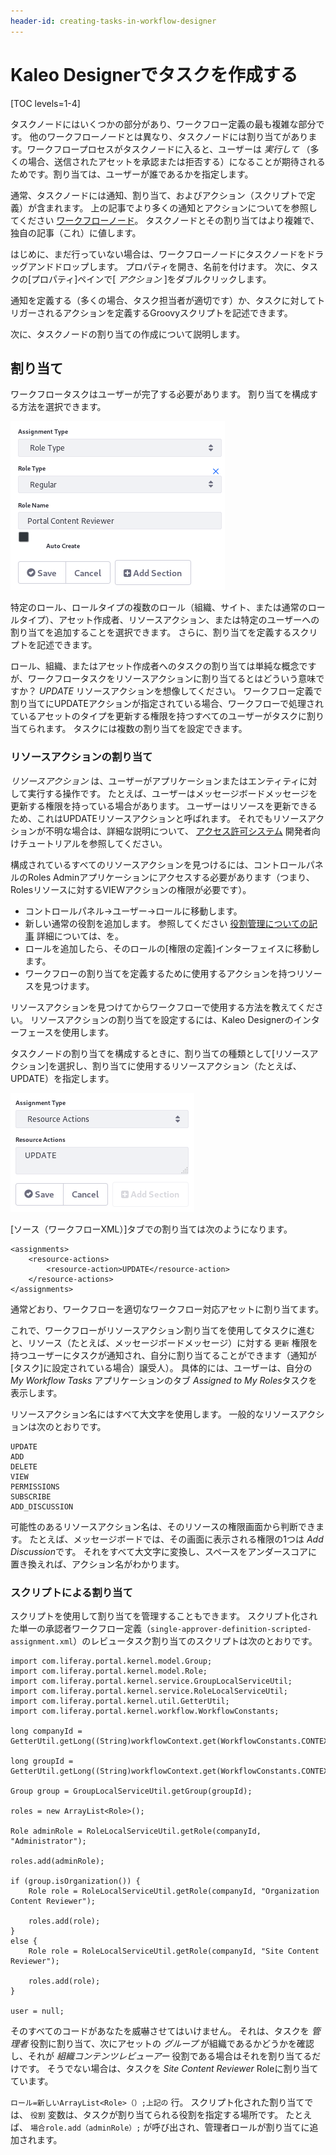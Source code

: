 ```yaml
---
header-id: creating-tasks-in-workflow-designer
---
```


# Kaleo Designerでタスクを作成する

[TOC levels=1-4]

タスクノードにはいくつかの部分があり、ワークフロー定義の最も複雑な部分です。 他のワークフローノードとは異なり、タスクノードには割り当てがあります。ワークフロープロセスがタスクノードに入ると、ユーザーは *実行して* （多くの場合、送信されたアセットを承認または拒否する）になることが期待されるためです。割り当ては、ユーザーが誰であるかを指定します。

通常、タスクノードには通知、割り当て、およびアクション（スクリプトで定義）が含まれます。 上の記事でより多くの通知とアクションについてを参照してください [ワークフローノード](/docs/7-1/user/-/knowledge_base/u/workflow-definition-nodes)。 タスクノードとその割り当てはより複雑で、独自の記事（これ）に値します。

はじめに、まだ行っていない場合は、ワークフローノードにタスクノードをドラッグアンドドロップします。 プロパティを開き、名前を付けます。 次に、タスクの[プロパティ]ペインで[ *アクション* ]をダブルクリックします。

通知を定義する（多くの場合、タスク担当者が適切です）か、タスクに対してトリガーされるアクションを定義するGroovyスクリプトを記述できます。

次に、タスクノードの割り当ての作成について説明します。


<!-- Task nodes are the most complex parts, and yet there's not much in this
section. Please describe an example here so users can understand what a task
node is for and how they are used. Include a script. -Rich -->

## 割り当て

ワークフロータスクはユーザーが完了する必要があります。 割り当てを構成する方法を選択できます。

![図1：タスクノードに割り当てを追加できます。](../../../images-dxp/workflow-designer-assignment.png)

特定のロール、ロールタイプの複数のロール（組織、サイト、または通常のロールタイプ）、アセット作成者、リソースアクション、または特定のユーザーへの割り当てを追加することを選択できます。 さらに、割り当てを定義するスクリプトを記述できます。

ロール、組織、またはアセット作成者へのタスクの割り当ては単純な概念ですが、ワークフロータスクをリソースアクションに割り当てるとはどういう意味ですか？ *UPDATE* リソースアクションを想像してください。 ワークフロー定義で割り当てにUPDATEアクションが指定されている場合、ワークフローで処理されているアセットのタイプを更新する権限を持つすべてのユーザーがタスクに割り当てられます。 タスクには複数の割り当てを設定できます。

### リソースアクションの割り当て

*リソースアクション* は、ユーザーがアプリケーションまたはエンティティに対して実行する操作です。 たとえば、ユーザーはメッセージボードメッセージを更新する権限を持っている場合があります。 ユーザーはリソースを更新できるため、これはUPDATEリソースアクションと呼ばれます。 それでもリソースアクションが不明な場合は、詳細な説明について、 [アクセス許可システム](/docs/7-1/tutorials/-/knowledge_base/t/defining-application-permissions) 開発者向けチュートリアルを参照してください。

構成されているすべてのリソースアクションを見つけるには、コントロールパネルのRoles Adminアプリケーションにアクセスする必要があります（つまり、Rolesリソースに対するVIEWアクションの権限が必要です）。

  - コントロールパネル→ユーザー→ロールに移動します。
  - 新しい通常の役割を追加します。 参照してください [役割管理についての記事](/docs/7-1/user/-/knowledge_base/u/roles-and-permissions) 詳細については、を。
  - ロールを追加したら、そのロールの[権限の定義]インターフェイスに移動します。
  - ワークフローの割り当てを定義するために使用するアクションを持つリソースを見つけます。

リソースアクションを見つけてからワークフローで使用する方法を教えてください。 リソースアクションの割り当てを設定するには、Kaleo Designerのインターフェースを使用します。

タスクノードの割り当てを構成するときに、割り当ての種類として[リソースアクション]を選択し、割り当てに使用するリソースアクション（たとえば、UPDATE）を指定します。

![図2：Kaleo Designerでリソースアクションの割り当てを構成します。](../../../images-dxp/workflow-designer-resource-action-assignment.png)

[ソース（ワークフローXML）]タブでの割り当ては次のようになります。

    <assignments>
        <resource-actions>
            <resource-action>UPDATE</resource-action>
        </resource-actions>
    </assignments>

通常どおり、ワークフローを適切なワークフロー対応アセットに割り当てます。

これで、ワークフローがリソースアクション割り当てを使用してタスクに進むと、リソース（たとえば、メッセージボードメッセージ）に対する `更新` 権限を持つユーザーにタスクが通知され、自分に割り当てることができます（通知が[タスク]に設定されている場合）譲受人）。 具体的には、ユーザーは、自分の *My Workflow Tasks* アプリケーションのタブ *Assigned to My Roles*タスクを表示します。

リソースアクション名にはすべて大文字を使用します。 一般的なリソースアクションは次のとおりです。

    UPDATE
    ADD
    DELETE
    VIEW
    PERMISSIONS
    SUBSCRIBE
    ADD_DISCUSSION

可能性のあるリソースアクション名は、そのリソースの権限画面から判断できます。 たとえば、メッセージボードでは、その画面に表示される権限の1つは *Add Discussion*です。 それをすべて大文字に変換し、スペースをアンダースコアに置き換えれば、アクション名がわかります。

### スクリプトによる割り当て

スクリプトを使用して割り当てを管理することもできます。 スクリプト化された単一の承認者ワークフロー定義（`single-approver-definition-scripted-assignment.xml`）のレビュータスク割り当てのスクリプトは次のとおりです。

    import com.liferay.portal.kernel.model.Group;
    import com.liferay.portal.kernel.model.Role;
    import com.liferay.portal.kernel.service.GroupLocalServiceUtil;
    import com.liferay.portal.kernel.service.RoleLocalServiceUtil;
    import com.liferay.portal.kernel.util.GetterUtil;
    import com.liferay.portal.kernel.workflow.WorkflowConstants;
    
    long companyId = GetterUtil.getLong((String)workflowContext.get(WorkflowConstants.CONTEXT_COMPANY_ID));
    
    long groupId = GetterUtil.getLong((String)workflowContext.get(WorkflowConstants.CONTEXT_GROUP_ID));
    
    Group group = GroupLocalServiceUtil.getGroup(groupId);
    
    roles = new ArrayList<Role>();
    
    Role adminRole = RoleLocalServiceUtil.getRole(companyId, "Administrator");
    
    roles.add(adminRole);
    
    if (group.isOrganization()) {
        Role role = RoleLocalServiceUtil.getRole(companyId, "Organization Content Reviewer");
    
        roles.add(role);
    }
    else {
        Role role = RoleLocalServiceUtil.getRole(companyId, "Site Content Reviewer");
    
        roles.add(role);
    }
    
    user = null;

そのすべてのコードがあなたを威嚇させてはいけません。 それは、タスクを *管理者* 役割に割り当て、次にアセットの *グループ* が組織であるかどうかを確認し、それが *組織コンテンツレビューアー* 役割である場合はそれを割り当てるだけです。 そうでない場合は、タスクを *Site Content Reviewer* Roleに割り当てています。

`ロール=新しいArrayList<Role>（）;上記の` 行。 スクリプト化された割り当てでは、 `役割` 変数は、タスクが割り当てられる役割を指定する場所です。 たとえば、 `場合role.add（adminRole）;` が呼び出され、管理者ロールが割り当てに追加されます。


<!-- ## Related Topics [](id=related-topics)

[Workflow Forms](discover/portal/-/knowledge_base/7-1/workflow-forms)

[Using Workflow](discover/portal/-/knowledge_base/7-1/enabling-workflow)

[Liferay's Workflow Framework](/docs/7-1/tutorials/-/knowledge_base/t/liferays-workflow-framework)

[Creating Simple Applications](discover/portal/-/knowledge_base/7-1/creating-simple-applications) -->
